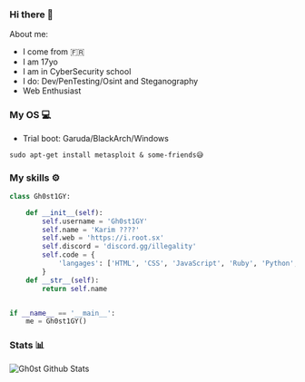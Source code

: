 ### Hi there 👋

About me:
 - I come from 🇫🇷
 - I am 17yo
 - I am in CyberSecurity school
 - I do: Dev/PenTesting/Osint and Steganography
 - Web Enthusiast 

### My OS 💻

 - Trial boot: Garuda/BlackArch/Windows

`sudo apt-get install metasploit & some-friends😅`

### My skills ⚙️

```python
class Gh0st1GY:

    def __init__(self):
        self.username = 'Gh0st1GY'
        self.name = 'Karim ????'
        self.web = 'https://i.root.sx'
        self.discord = 'discord.gg/illegality'
        self.code = {
            'langages': ['HTML', 'CSS', 'JavaScript', 'Ruby', 'Python', 'PHP', 'C#', 'C++', 'C', 'ASM'],
        }
    def __str__(self):
        return self.name


if __name__ == '__main__':
    me = Gh0st1GY()
```

### Stats 📊

![Gh0st Github Stats](https://github-readme-stats.vercel.app/api?username=gh0st1gy&show_icons=true&title_color=fff&icon_color=79ff97&text_color=9f9f9f&bg_color=151515)
